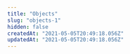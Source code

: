 ```yaml
---
title: "Objects"
slug: "objects-1"
hidden: false
createdAt: "2021-05-05T20:49:18.056Z"
updatedAt: "2021-05-05T20:49:18.056Z"
---
```

